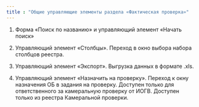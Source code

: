 ```yaml
---
title : "Общие управляющие элементы раздела «Фактическая проверка»"
---
```


1. Форма «Поиск по названию» и управляющий элемент «Начать поиск»

2. Управляющий элемент «Столбцы». Переход в окно выбора набора столбцов реестра. 

3. Управляющий элемент «Экспорт». Выгрузка данных в формате .xls.

4. Управляющий элемент «Назначить на проверку». Переход к окну назначения ОБ в задания на проверку. Доступен только для ответственного за камеральную проверку от ИОГВ. Доступен только из реестра Камеральной проверки.

